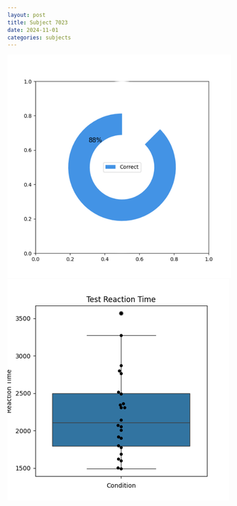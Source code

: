 ```yaml
---
layout: post
title: Subject 7023
date: 2024-11-01
categories: subjects
---
```


![](data/7023/run-22/7023_FN_acc_test.png)
![](data/7023/run-22/7023_FN_rt.png)
